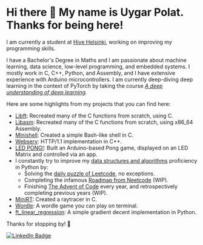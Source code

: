 # Hi there 👋 My name is Uygar Polat. Thanks for being here!

I am currently a student at [Hive Helsinki](hive.fi), working on improving my programming skills.

I have a Bachelor's Degree in Maths and I am passionate about machine learning, data science, low-level programming, and embedded systems. I mostly work in C, C++, Python, and Assembly, and I have extensive experience with Arduino microcontrollers. I am currently deep-diving deep learning in the context of PyTorch by taking the course [*A deep understanding of deep learning*](https://www.udemy.com/course/deeplearning_x/).

Here are some highlights from my projects that you can find here:

* [Libft](https://github.com/uygarpolat/libft): Recreated many of the C functions from scratch, using C.
* [Libasm](https://github.com/uygarpolat/libasm): Recreated many of the C functions from scratch, using x86_64 Assembly.
* [Minishell](https://github.com/uygarpolat/minishell): Created a simple Bash-like shell in C.
* [Webserv](https://github.com/cpireyre/webserv): HTTP/1.1 implementation in C++.
* [LED PONG!](https://github.com/uygarpolat/LED-Pong): Built an Arduino-based Pong game, displayed on an LED Matrix and controlled via an app.
* I constantly try to improve my [data structures and algorithms](https://www.w3schools.com/dsa/dsa_intro.php) proficiency in Python by:
	- Solving the [daily puzzle of Leetcode](https://github.com/uygarpolat/leetcode-daily), no exceptions.
	- Completing the infamous [Roadmap from Neetcode](https://github.com/uygarpolat/neetcode-roadmap) (WIP).
	- Finishing [The Advent of Code](https://github.com/uygarpolat/advent-of-code) every year, and retrospectively completing previous years (WIP).
* [MiniRT](https://github.com/cpireyre/miniRT): Created a raytracer in C.
* [Wordle](https://github.com/uygarpolat/ft_wordle): A wordle game you can play on terminal.
* [ft_linear_regression](https://github.com/uygarpolat/ft_linear_regression): A simple gradient decent implementation in Python.

Thanks for stopping by! 👋

[![LinkedIn Badge](https://img.shields.io/badge/LinkedIn-Connect-0A66C2?logo=linkedin&style=flat-square)](https://www.linkedin.com/in/uygarpolat/)
